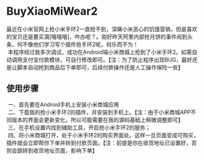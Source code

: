 # BuyXiaoMiWear2
   最近在小米官网上抢小米手环2一直抢不到，深痛小米恶心的饥饿营销，但是喜欢的宝贝还是要买滴[嘻嘻嘻]，咋办呢？。刚好昨天阿里内部抢月饼的事件闹到头条，何不像他们学习写个插件抢手环2呢，何乐而不为！  
  本程序经过我多次调试，成功在Android端小米商城上抢到了小米手环2。如需自动调用支付宝付款模块，可自行修改即可。【注：为了防止程序出现BUG，最好还是让脚本自动抢到商品后下单即可，后续付款操作还是人工操作保险一些】
  
## 使用步骤
  一、首先要在Android手机上安装小米商城应用  
  二、下载我的抢小米手环2的插件，并安装到手机上。【注：由于小米商城APP不同版本的界面会更新变化，所以可能需要在我的源码基础上稍微调整即可】  
  三、在手机设置内找到辅助工具，开启抢小米手环2的服务；   
  四、将小米商城打开，处于小米手环2的购买界面处。这样一旦页面变成可购买，插件就会立即帮你下单并转到付款页面。【注：前提是你在收货地址已设置好，否则会跳转到收货地址页面，影响下单】
    
